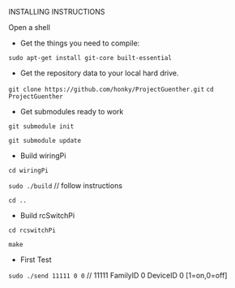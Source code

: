 INSTALLING INSTRUCTIONS

Open a shell

- Get the things you need to compile:

`sudo apt-get install git-core built-essential`

- Get the repository data to your local hard drive.

`git clone https://github.com/honky/ProjectGuenther.git` 
`cd ProjectGuenther`

- Get submodules ready to work 

`git submodule init`

`git submodule update`


- Build wiringPi

`cd wiringPi`

`sudo ./build` // follow instructions

`cd ..`

- Build rcSwitchPi

`cd rcswitchPi`

`make` 

- First Test

`sudo ./send 11111 0 0` // 11111 FamilyID 0 DeviceID 0 [1=on,0=off]
